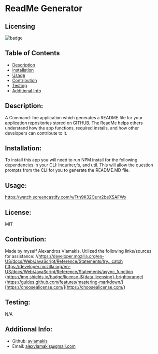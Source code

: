 # ReadMe Generator
  
  ## Licensing
  ![badge](https://img.shields.io/badge/license-MIT-brightorange)

  ## Table of Contents 
  - [Description](#description)
  - [Installation](#installation)
  - [Usage](#usage)
  - [Contribution](#contribution)
  - [Testing](#testing)
  - [Additional Info](#additional-info)

  ## Description:
  A Command-line application which generates a README file for your application repositories stored on GITHUB. The ReadMe helps others understand how the app functions, required installs, and how other developers can contribute to it. 

  ## Installation:
  To install this app you will need to run NPM install for the following dependencies in your CLI: Inqurirer,fs, and util. This will allow the question prompts from the CLI for you to generate the README.MD file.

  ## Usage:
  https://watch.screencastify.com/v/Fth9K32Cunr2beXSAFWx

  ## License:
  MIT

  ## Contribution:
  Made by myself Alexandros Vlamakis.  Utilized the following links/sources for assistance: //https://developer.mozilla.org/en-US/docs/Web/JavaScript/Reference/Statements/try...catch   https://developer.mozilla.org/en-US/docs/Web/JavaScript/Reference/Statements/async_function (https://img.shields.io/badge/license-${data.licensing}-brightorange)  (https://guides.github.com/features/mastering-markdown/)  [https://choosealicense.com/](https://choosealicense.com/)

  ## Testing:
  N/A

  ## Additional Info:
  - Github: [avlamakis](https://github.com/avlamakis)
  - Email: alexvlamakis@gmail.com
